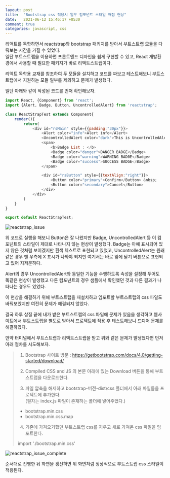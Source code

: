 ```yaml
---
layout: post
title:  "Bootstrap css 적용시 일부 컴포넌트 스타일 깨짐 현상"
date:   2021-06-12 15:46:17 +0530
comment: true
categories: javascript, css
---
```


리액트를 독학하면서 reactstrap와 bootstrap 패키지를 받아서 부트스트랩 모듈을 다뤄보는 시간을 가질 수 있었다.   
일단 부트스트랩을 이용하면 프론트엔드 디자인을 쉽게 구현할 수 있고, React 개발환경에서 사용할 때 필요한 패키지가 바로 리액트스트랩이다.   

리액트 독학용 교재를 참조하여 두 모듈을 설치하고 코드를 짜보고 테스트해보니 부트스트랩에서 지원하는 모듈 일부를 제외하고 문제가 발생했다.   

일단 아래와 같이 작성된 코드를 먼저 확인해보자.   

```javascript
import React, {Component} from 'react';
import {Alert, Badge, Button, UncontrolledAlert} from 'reactstrap';

class ReactStrapTest extends Component{
    render(){
        return(
            <div id="rsMain" style={{padding:"30px"}}>
                <Alert color="info">Alert info</Alert>
                <UncontrolledAlert color="dark">This is UncontrolledAlert component.</UncontrolledAlert>
                <span>
                    <b>Badge List : </b>
                    <Badge color="danger">DANGER BADGE</Badge>
                    <Badge color="warning">WARNING BAD0E</Badge>
                    <Badge color="success">SUCCESS BADGE</Badge>
                </span>

                <div id="rsButton" style={{textAlign:"right"}}>
                    <Button color="primary">Confirm</Button> &nbsp;
                    <Button color="secondary">Cancel</Button>
                </div>
            </div>
        )
    }
}

export default ReactStrapTest;
```

![reactstrap_issue](https://baedi.github.io/assets/post/20210612_01_reactstrapissue.png)

위 코드로 실행을 해보니 Button은 잘 나왔지만 Badge, UncontrolledAlert 등 이 컴포넌트의 스타일이 제대로 나타나지 않는 현상이 발생했다. Badge는 아예 표시되어 있지 않은 것처럼 보이겠지만 흰색 텍스트로 표현되고 있었고, UncontrolledAlert는 원래같은 경우 맨 우측에 X 표시가 나와야 되지만 여기서는 바로 앞에 닫기 버튼으로 표현되고 있어 지저분하다.   

Alert의 경우 UncontrolledAlert와 동일한 기능을 수행하도록 속성을 설정해 두어도 똑같은 현상이 발생했고 다른 컴포넌트의 경우 샘플에서 확인했던 것과 다른 결과가 나타나는 경우도 있었다.   

이 현상을 해결하기 위해 부트스트랩을 재설치하고 임포트할 부트스트랩의 css 파일도 바꿔보았지만 여전히 문제가 해결되지 않았다.   

결국 하루 삽질 끝에 내가 받은 부트스트랩의 css 파일에 문제가 있음을 생각하고 웹사이트에서 부트스트랩을 별도로 받아서 프로젝트에 적용 후 테스트해보니 드디어 문제를 해결하였다.   

만약 터미널에서 부트스트랩과 리액트스트랩을 받고 위와 같은 문제가 발생했다면 먼저 아래 절차를 시도해보자.   
>   
> 1. Bootstrap 사이트 방문 : <https://getbootstrap.com/docs/4.0/getting-started/download/>
>   
> 2. Compiled CSS and JS 의 본문 아래에 있는 Download 버튼을 통해 부트스트랩을 다운로드한다.
>   
> 3. 파일 압축을 해제하고 bootstrap-버전-dist\css 폴더에서 아래 파일들을 프로젝트에 추가한다.   
>  (필자는 index.js 파일이 존재하는 폴더에 넣어주었다.)
>  - bootstrap.min.css   
>  - bootstrap.min.css.map   
>   
>   
> 4. 기존에 가져오기했던 부트스트랩 css를 지우고 새로 가져온 css 파일을 임포트한다.   
>   
>  import './bootstrap.min.css'
>

![reactstrap_issue_complete](https://baedi.github.io/assets/post/20210612_01_reactstrapissue_complete.png)

순서대로 진행한 뒤 화면을 갱신하면 위 화면처럼 정상적으로 부트스트랩 css 스타일이 적용된다.   
